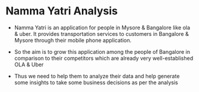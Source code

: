 # Namma Yatri Analysis

- Namma Yatri is an application for people in Mysore & Bangalore like ola & uber. It provides transportation services to customers in Bangalore & Mysore through their mobile phone application.

- So the aim is to grow this application among the people of Bangalore in comparison to their competitors which are already very well-established OLA & Uber

- Thus we need to help them to analyze their data and help generate some insights to take some business decisions as per the analysis
